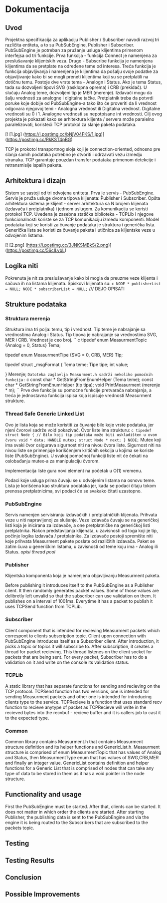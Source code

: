 # Dokumentacija

## Uvod
Projektna specifikacija za aplikaciju Publisher / Subscriber navodi razvoj tri različita entiteta, a to su PubSubEngine, Publisher i Subscriber. PubSubEngine je potreban za pružanje usluga klijentima primenom interfejsa od tri funkcije. Prva funkcija - funkcija Connect je namenjena za preslušavanje klijentskih veza. Drugo - Subscribe funkcija je namenjena klijentima da se pretplate na određene teme od interesa. Treća funkcija je funkcija objavljivanja i namenjena je klijentima da pošalju svoje podatke za objavljivanje kako bi se mogli preneti klijentima koji su se pretplatili na dotičnu temu. Postoje dve vrste tema - Analogn i Status. Ako je tema Status, tada su dozvoljeni tipovi SVG (rasklopna oprema) i CRB (prekidač). U slučaju Analog teme, dozvoljeni tip je MER (merenje). Izdavači mogu da šalju vrednosti za analogne i digitalne tačke. Pretplatnik treba da potvrdi poruke koje dobije od PubSubEngine-a tako što će proveriti da li vrednost odgovara njegovoj temi - Analogna vrednost ili Digitalna vrednost. Digitalne vrednosti su 0 i 1. Analogne vrednosti su nepotpisane int vrednosti.
Cilj ovog projekta je pokazati kako se arhitektura klijenta / servera može paralelno paralelizovati, koristeći TCP protokol za slanje paketa podataka.

[! [1.jpg] (https://i.postimg.cc/bNjV04FKS/1.jpg)] (https://postimg.cc/RkKST4pBG)

TCP je prokotol transportnog sloja koji je connection-oriented, odnosno pre slanja samih podataka potrebno je otvoriti i odrzavati vezu izmedju stranaka. TCP garantuje pouzdan transfer podataka primenom detekcije i retransmisije ispalih paketa. 

## Arhitektura i dizajn
Sistem se sastoji od tri odvojena entiteta. Prva je servis - PubSubEngine. Servis je pruža usluge dvoma tipova klijenata: Publisher i Subscriber. Opšta arhitektura sistema je klijent - server arhitektura sa N brojem klijenata (izdavača i pretplatnika) i jednom uslugom. Za komunikaciju se koristi protokol TCP. Uvedena je zasebna statička biblioteka - TCPLib i njegove funkcionalnosti koriste se za TCP komunikaciju između komponenti. Model podataka koji se koristi za čuvanje podataka je struktura i generička lista. Generička lista se koristi za čuvanje  paketa i utičnica za klijentske veze u odvojenim listama.

[! [2.png] (https://i.postimg.cc/3JNKSMBkS/2.png)] (https://postimg.cc/56cILvbL)

## Logika niti
Pokrenuta je nit za preslušavanje kako bi mogla da preuzme veze klijenta i sačuva ih na listama klijenata.
Spiskovi klijenata su:
`` c
NODE * publisherList = NULL;
NODE * subscriberList = NULL;
``
/// DEJO OPISATI

## Strukture podataka
### Struktura merenja
Struktura ima tri polja: temu, tip i vrednost. Tip teme je nabrajanje sa vrednostima Analog i Status. Tip tipova je nabrajanje sa vrednostima SVG, MER i CRB. Vrednost je ceo broj.
`` c
tipedef enum MeasurmentTopic {Analog = 0, Status} Tema;

tipedef enum MeasurmentTipe {SVG = 0, CRB, MER} Tip;

tipedef struct _msgFormat {
    Tema teme;
    Tipe tipe;
    int value;

} Merenje;
``
Datoteka zaglavlja Measurment.h sadrži nekoliko pomoćnih funkcija:
`` c
const char * GetStringFromEnumHelper (Tema teme);
const char * GetStringFromEnumHelper (tip tipa);
void PrintMeasurment (merenje * m);
``
Prve dve funkcije su pomoćne funkcije pretvarača nabrajanja, a treća je jednostavna funkcija ispisa koja ispisuje vrednosti Measurment strukture.

### Thread Safe Generic Linked List
Ovo je lista koja se može koristiti za čuvanje bilo koje vrste podataka, jer njeni čvorovi sadrže void pokazivač.
Čvor liste ima strukturu:
`` c
tipedef struct Node
{
    // Bilo koji tip podataka može biti uskladišten u ovom čvoru
    void * data;
    HANDLE mutex;
    struct Node * next;
} NODE;
``
Mutex koji ima svaki čvor osigurava sigurnost niti na nivou čvora liste. Sigurnost niti na nivou liste se primenjuje korišćenjem kritičnih sekcija u kojima se koriste liste (PubSubEngine). U svakoj pomoćnoj funkciji liste nit će čekati na oslobađanju mutex-a za manipulaciju čvorom.

Implementacija liste gura novi element na početak u O(1) vremenu. 

Podaci koje usluga prima čuvaju se u odvojenim listama na osnovu teme. Lista je korišćena kao struktura podataka jer, kada se podaci čitaju tokom prenosa pretplatnicima, svi podaci će se svakako čitati uzastopno.

### PubSubEngine
Servis namenjen servisiranju izdavačkih / pretplatničkih klijenata. Prihvata veze u niti napravljenoj za slušanje. Veze izdavača čuvaju se na generičkoj listi koja je inicirana za izdavače, a one pretplatničke na generičkoj listi pretplatnika. Nakon predstavljanja klijenata, u zavisnosti od toga koji je tip, počinje logika izdavača / pretplatnika. Za izdavače postoji spremište niti koje prihvata Measurment pakete poslate od različitih izdavača. Paket se zatim čuva u generičkim listama, u zavisnosti od teme koju ima - Analog ili Status. *opisi thread pool*

### Publisher
Klijentska komponenta koja je namenjena objavljivanju Measurment paketa.

Before publishing it introduces itself to the PubSubEngine as a Publisher client. It then randomly generates packet values. Some of those values are delibretly left unvalid so that the subscriber can use validation on them. It publishes on a interval of 1001ms. Everytime it has a packet to publish it uses TCPSend function from TCPLib.
### Subscriber
Client component that is intended for recieving Measurment packets which correspont to clients subscription topic. Client upon connection with PubSubEngine introduces itself as a Subscriber client. After introduction, it picks a topic or topics it will subscribe to. After subscription, it creates a thread for packet recieving. This thread listenes on the client socket for packets that are being sent. For every packet, Subscriber has to do a validation on it and write on the console its validation status.
### TCPLib
A static library that has separate functions for sending and recieving on the TCP protocol. TCPSend function has two versions, one is intended for sending Measurment packets and other one is intended for introducing clients type to the service. TCPRecieve is a function that uses standard recv function to recieve anytype of packet as TCPRecieve will write in the recieved bytes into the recvbuf - recieve buffer and it is callers job to cast it to the expected type.
### Common
Common library contains Measurment.h that contains Measurment structure definition and its helper functions and GenericList.h. Measurment structure is comprised of enum MeasurmentTopic that has values of Analog and Status, then MeasurmentType enum that has values of SWG,CRB,MER and finally an integer value. GenericList contains definition and helper functions for a Generic List that is comprised of nodes that can take any type of data to be stored in them as it has a void pointer in the node structure.
## Functionality and usage
First the PubSubEngine must be started. After that, clients can be started. It does not matter in which order the clients are started. After starting Publisher, the publishing data is sent to the PubSubEngine and via the engine it is being routed to the Subscribers that are subscribed to the packets topic.
## Testing
## Testing Results
## Conclusion
## Possible Improvements
